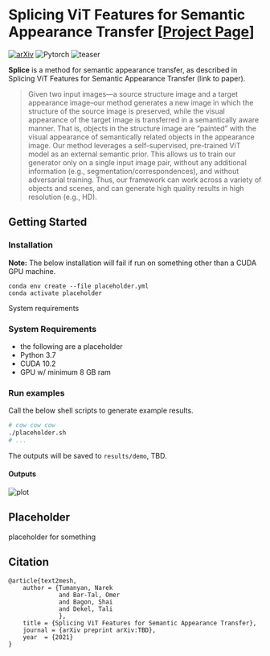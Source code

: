 # Splicing ViT Features for Semantic Appearance Transfer [[Project Page](https://github.io/tbd/)]
[![arXiv](https://img.shields.io/badge/arXiv-Splice-b31b1b.svg)](https://arxiv.org/abs/TBD)
![Pytorch](https://img.shields.io/badge/PyTorch->=1.9.0-Red?logo=pytorch)
![teaser](imgs/teaser.png)


**Splice** is a method for semantic appearance transfer, as described in Splicing ViT Features for Semantic Appearance Transfer (link to paper).


>Given two input images—a source structure image and a target appearance image–our method generates a new image in which
the structure of the source image is preserved, while the visual appearance of the target image is transferred in a semantically aware manner.
That is, objects in the structure image are “painted” with the visual appearance of semantically related objects in the appearance image.
Our method leverages a self-supervised, pre-trained ViT model as an external semantic prior. This allows us to train our generator only on
a single input image pair, without any additional information (e.g., segmentation/correspondences), and without adversarial training. Thus,
our framework can work across a variety of objects and scenes, and can generate high quality results in high resolution (e.g., HD).


## Getting Started
### Installation

**Note:** The below installation will fail if run on something other than a CUDA GPU machine.
```
conda env create --file placeholder.yml
conda activate placeholder
```

System requirements
### System Requirements
- the following are a placeholder
- Python 3.7
- CUDA 10.2
- GPU w/ minimum 8 GB ram


### Run examples
Call the below shell scripts to generate example results.
```bash
# cow cow cow
./placeholder.sh
# ...
```
The outputs will be saved to `results/demo`, TBD.
#### Outputs
![plot](imgs/results.png)

## Placeholder
placeholder for something

## Citation
```
@article{text2mesh,
    author = {Tumanyan, Narek
              and Bar-Tal, Omer
              and Bagon, Shai
              and Dekel, Tali
              },
    title = {Splicing ViT Features for Semantic Appearance Transfer}, 
    journal = {arXiv preprint arXiv:TBD},
    year  = {2021}
}
```